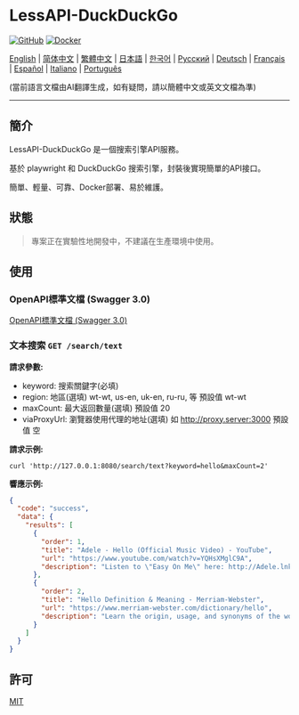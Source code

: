 # LessAPI-DuckDuckGo

[![GitHub](https://img.shields.io/github/license/lessapi-dev/lessapi-duckduckgo?style=for-the-badge)](https://github.com/lessapi-dev/lessapi-duckduckgo)
[![Docker](https://img.shields.io/docker/pulls/lessapi/lessapi-duckduckgo?style=for-the-badge)](https://hub.docker.com/r/lessapi-dev/lessapi-duckduckgo)

[English](./../../README.md) |
[简体中文](./../zhs/README.md) |
[繁體中文](./../zht/README.md) |
[日本語](./../ja/README.md) |
[한국어](./../ko/README.md) |
[Русский](./../ru/README.md) |
[Deutsch](./../de/README.md) |
[Français](./../fr/README.md) |
[Español](./../es/README.md) |
[Italiano](./../it/README.md) |
[Português](./../pt/README.md)

(當前語言文檔由AI翻譯生成，如有疑問，請以簡體中文或英文文檔為準)

---

## 簡介

LessAPI-DuckDuckGo 是一個搜索引擎API服務。

基於 playwright 和 DuckDuckGo 搜索引擎，封裝後實現簡單的API接口。

簡單、輕量、可靠、Docker部署、易於維護。

## 狀態

> 專案正在實驗性地開發中，不建議在生產環境中使用。

## 使用

### OpenAPI標準文檔 (Swagger 3.0)

[OpenAPI標準文檔 (Swagger 3.0)](./../../lessapi-duckduckgo.openapi.json)

### 文本搜索 `GET /search/text`

**請求參數:**

- keyword: 搜索關鍵字(必填)
- region: 地區(選填)  wt-wt, us-en, uk-en, ru-ru, 等 預設值 wt-wt
- maxCount: 最大返回數量(選填)  預設值 20
- viaProxyUrl: 瀏覽器使用代理的地址(選填) 如 http://proxy.server:3000  預設值 空

**請求示例:**

```shell
curl 'http://127.0.0.1:8080/search/text?keyword=hello&maxCount=2'
```

**響應示例:**

```json
{
  "code": "success",
  "data": {
    "results": [
      {
        "order": 1,
        "title": "Adele - Hello (Official Music Video) - YouTube",
        "url": "https://www.youtube.com/watch?v=YQHsXMglC9A",
        "description": "Listen to \"Easy On Me\" here: http://Adele.lnk.to/EOMPre-order Adele's new album \"30\" before its release on November 19: https://www.adele.comShop the \"Adele..."
      },
      {
        "order": 2,
        "title": "Hello Definition & Meaning - Merriam-Webster",
        "url": "https://www.merriam-webster.com/dictionary/hello",
        "description": "Learn the origin, usage, and synonyms of the word hello, an expression or gesture of greeting. See examples of hello in sentences and related words from the dictionary."
      }
    ]
  }
}
```

## 許可

[MIT](./../../LICENSE)
